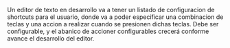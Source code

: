 Un editor de texto en desarrollo va a tener un listado de configuracion de shortcuts para
el usuario, donde va a poder especificar una combinacion de teclas y una accion a realizar
cuando se presionen dichas teclas. Debe ser configurable, y el abanico de accioner
configurables crecerá conforme avance el desarrollo del editor.

